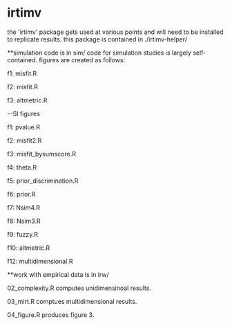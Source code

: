 # irtimv

the 'irtimv' package gets used at various points and will need to be installed to replicate results. this package is contained in ./irtimv-helper/

**simulation code is in sim/
code for simulation studies is largely self-contained. figures are created as follows:

f1: misfit.R

f2: misfit.R

f3: altmetric.R

--SI figures

f1: pvalue.R

f2: misfit2.R

f3: misfit_bysumscore.R

f4: theta.R

f5: prior_discrimination.R

f6: prior.R

f7: Nsim4.R

f8: Nsim3.R

f9: fuzzy.R

f10: altmetric.R 

f12: multidimensional.R

**work with empirical data is in irw/	

02_complexity.R computes unidimensinoal results.

03_mirt.R comptues multidimensional results.

04_figure.R produces figure 3.


